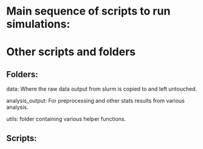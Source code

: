 # Main sequence of scripts to run simulations:


# Other scripts and folders

## Folders:

data:
Where the raw data output from slurm is copied to and left untouched.

analysis_output:
For preprocessing and other stats results from various analysis. 

utils:
folder containing various helper functions.

## Scripts:

